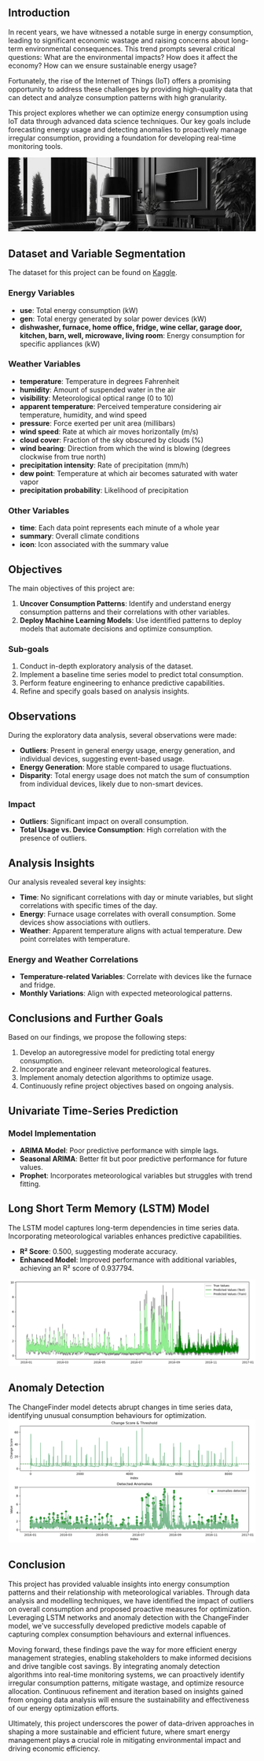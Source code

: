 ## Introduction
In recent years, we have witnessed a notable surge in energy consumption, leading to significant economic wastage and raising concerns about long-term environmental consequences. This trend prompts several critical questions: What are the environmental impacts? How does it affect the economy? How can we ensure sustainable energy usage?

Fortunately, the rise of the Internet of Things (IoT) offers a promising opportunity to address these challenges by providing high-quality data that can detect and analyze consumption patterns with high granularity.

This project explores whether we can optimize energy consumption using IoT data through advanced data science techniques. Our key goals include forecasting energy usage and detecting anomalies to proactively manage irregular consumption, providing a foundation for developing real-time monitoring tools.

![network header](assets/pr2_084C19A064DFE7EAE88C.jpg)
## Dataset and Variable Segmentation
The dataset for this project can be found on [Kaggle](https://www.kaggle.com/datasets/taranvee/smart-home-dataset-with-weather-information).

### Energy Variables
- **use**: Total energy consumption (kW)
- **gen**: Total energy generated by solar power devices (kW)
- **dishwasher, furnace, home office, fridge, wine cellar, garage door, kitchen, barn, well, microwave, living room**: Energy consumption for specific appliances (kW)

### Weather Variables
- **temperature**: Temperature in degrees Fahrenheit
- **humidity**: Amount of suspended water in the air
- **visibility**: Meteorological optical range (0 to 10)
- **apparent temperature**: Perceived temperature considering air temperature, humidity, and wind speed
- **pressure**: Force exerted per unit area (millibars)
- **wind speed**: Rate at which air moves horizontally (m/s)
- **cloud cover**: Fraction of the sky obscured by clouds (%)
- **wind bearing**: Direction from which the wind is blowing (degrees clockwise from true north)
- **precipitation intensity**: Rate of precipitation (mm/h)
- **dew point**: Temperature at which air becomes saturated with water vapor
- **precipitation probability**: Likelihood of precipitation

### Other Variables
- **time**: Each data point represents each minute of a whole year
- **summary**: Overall climate conditions
- **icon**: Icon associated with the summary value

## Objectives
The main objectives of this project are:

1. **Uncover Consumption Patterns**: Identify and understand energy consumption patterns and their correlations with other variables.
2. **Deploy Machine Learning Models**: Use identified patterns to deploy models that automate decisions and optimize consumption.

### Sub-goals
1. Conduct in-depth exploratory analysis of the dataset.
2. Implement a baseline time series model to predict total consumption.
3. Perform feature engineering to enhance predictive capabilities.
4. Refine and specify goals based on analysis insights.

## Observations
During the exploratory data analysis, several observations were made:

- **Outliers**: Present in general energy usage, energy generation, and individual devices, suggesting event-based usage.
- **Energy Generation**: More stable compared to usage fluctuations.
- **Disparity**: Total energy usage does not match the sum of consumption from individual devices, likely due to non-smart devices.

### Impact
- **Outliers**: Significant impact on overall consumption.
- **Total Usage vs. Device Consumption**: High correlation with the presence of outliers.

## Analysis Insights
Our analysis revealed several key insights:

- **Time**: No significant correlations with day or minute variables, but slight correlations with specific times of the day.
- **Energy**: Furnace usage correlates with overall consumption. Some devices show associations with outliers.
- **Weather**: Apparent temperature aligns with actual temperature. Dew point correlates with temperature.

### Energy and Weather Correlations
- **Temperature-related Variables**: Correlate with devices like the furnace and fridge.
- **Monthly Variations**: Align with expected meteorological patterns.

## Conclusions and Further Goals
Based on our findings, we propose the following steps:

1. Develop an autoregressive model for predicting total energy consumption.
2. Incorporate and engineer relevant meteorological features.
3. Implement anomaly detection algorithms to optimize usage.
4. Continuously refine project objectives based on ongoing analysis.

## Univariate Time-Series Prediction

### Model Implementation
- **ARIMA Model**: Poor predictive performance with simple lags.
- **Seasonal ARIMA**: Better fit but poor predictive performance for future values.
- **Prophet**: Incorporates meteorological variables but struggles with trend fitting.

## Long Short Term Memory (LSTM) Model
The LSTM model captures long-term dependencies in time series data. Incorporating meteorological variables enhances predictive capabilities.

- **R² Score**: 0.500, suggesting moderate accuracy.
- **Enhanced Model**: Improved performance with additional variables, achieving an R² score of 0.937794.

![LSTM](assets/LSTMmodel.png)
## Anomaly Detection
The ChangeFinder model detects abrupt changes in time series data, identifying unusual consumption behaviours for optimization.
![Change](assets/changefinder.png)
## Conclusion
This project has provided valuable insights into energy consumption patterns and their relationship with meteorological variables. Through data analysis and modelling techniques, we have identified the impact of outliers on overall consumption and proposed proactive measures for optimization. Leveraging LSTM networks and anomaly detection with the ChangeFinder model, we've successfully developed predictive models capable of capturing complex consumption behaviours and external influences.

Moving forward, these findings pave the way for more efficient energy management strategies, enabling stakeholders to make informed decisions and drive tangible cost savings. By integrating anomaly detection algorithms into real-time monitoring systems, we can proactively identify irregular consumption patterns, mitigate wastage, and optimize resource allocation. Continuous refinement and iteration based on insights gained from ongoing data analysis will ensure the sustainability and effectiveness of our energy optimization efforts.

Ultimately, this project underscores the power of data-driven approaches in shaping a more sustainable and efficient future, where smart energy management plays a crucial role in mitigating environmental impact and driving economic efficiency.

